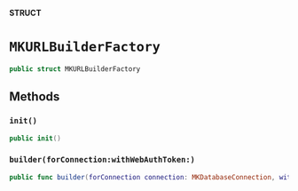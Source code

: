 **STRUCT**

# `MKURLBuilderFactory`

```swift
public struct MKURLBuilderFactory
```

## Methods
### `init()`

```swift
public init()
```

### `builder(forConnection:withWebAuthToken:)`

```swift
public func builder(forConnection connection: MKDatabaseConnection, withWebAuthToken webAuthenticationToken: String?) -> MKURLBuilder
```
